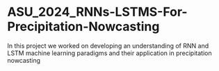 # ASU_2024_RNNs-LSTMS-For-Precipitation-Nowcasting
In this project we worked on developing an understanding of RNN and LSTM machine learning paradigms and their application in precipitation nowcasting
